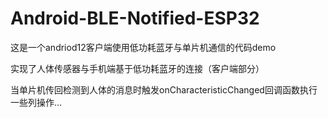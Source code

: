 # Android-BLE-Notified-ESP32
这是一个andriod12客户端使用低功耗蓝牙与单片机通信的代码demo

实现了人体传感器与手机端基于低功耗蓝牙的连接（客户端部分）

当单片机传回检测到人体的消息时触发onCharacteristicChanged回调函数执行一些列操作...
